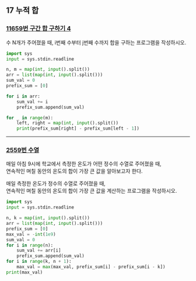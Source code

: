 ## 17 누적 합

### [11659번 구간 합 구하기 4](https://www.acmicpc.net/problem/11659)

수 N개가 주어졌을 때, i번째 수부터 j번째 수까지 합을 구하는 프로그램을 작성하시오.

```python
import sys
input = sys.stdin.readline

n, m = map(int, input().split())
arr = list(map(int, input().split()))
sum_val = 0
prefix_sum = [0]

for i in arr:
    sum_val += i
    prefix_sum.append(sum_val)

for _ in range(m):
    left, right = map(int, input().split())
    print(prefix_sum[right] - prefix_sum[left - 1])
```

---

### [2559번 수열](https://www.acmicpc.net/problem/2559)

매일 아침 9시에 학교에서 측정한 온도가 어떤 정수의 수열로 주어졌을 때,  
연속적인 며칠 동안의 온도의 합이 가장 큰 값을 알아보고자 한다.

매일 측정한 온도가 정수의 수열로 주어졌을 때,  
연속적인 며칠 동안의 온도의 합이 가장 큰 값을 계산하는 프로그램을 작성하시오.

```python
import sys
input = sys.stdin.readline

n, k = map(int, input().split())
arr = list(map(int, input().split()))
prefix_sum = [0]
max_val = -int(1e9)
sum_val = 0
for i in range(n):
    sum_val += arr[i]
    prefix_sum.append(sum_val)
for i in range(k, n + 1):
    max_val = max(max_val, prefix_sum[i] - prefix_sum[i - k])
print(max_val)
```
